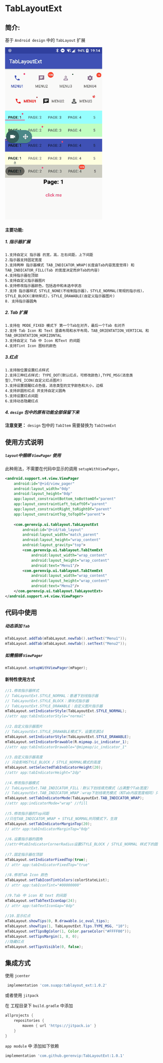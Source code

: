 # TabLayoutExt  

## 简介:  
基于 `Android design` 中的 `TabLayout` 扩展   

 ![](https://github.com/gerenvip/TabLayoutExt/blob/master/demo.gif?raw=true)
   
#### 主要功能:  

##### 1. 指示器扩展
```
1.支持自定义 指示器 的宽，高，左右间距，上下间距
2.指示器支持固定宽度
3.支持两种 指示器模式 TAB_INDICATOR_WRAP(长度由Tab内容宽度觉得) 和 TAB_INDICATOR_FILL(Tab 的宽度决定而非Tab的内容)
4.支持指示器在顶部
5.支持自定义指示器图片
6.支持修改指示器颜色，包括选中和未选中状态
7.支持 指示器样式 STYLE_NONE(不绘制指示器)，STYLE_NORMAL(常规的指示线)，STYLE_BLOCK(滑块样式)，STYLE_DRAWABLE(自定义指示器图片) 
8. 支持指示器圆角

```
##### 2. Tab 扩展
```
1.支持在 MODE_FIXED 模式下 第一个Tab左对齐，最后一个Tab 右对齐
2.支持 Tab Icon 和 Text 竖直布局和水平布局，TAB_ORIENTATION_VERTICAL 和 TAB_ORIENTATION_HORIZONTAL
3.支持自定义 Tab 中 Icon 和Text 的间距
4.支持Tint Icon 图标的颜色
```
##### 3.红点
```
1.支持按位置设置红点样式
2.支持三种红点样式: TYPE_DOT(默认红点，可修改颜色),TYPE_MSG(消息类型),TYPE_ICON(自定义红点图片)
3.支持设置提醒红点色值，消息类型的文字颜色和大小，边框
4.支持非圆形红点 并支持自定义圆角
5.支持设置红点间距
6.支持动态隐藏红点
```
##### 4. `design` 包中的原有功能全部保留下来

**注意变更：** `design` 包中的 `TabItem` 需要替换为 `TabItemExt`  


## 使用方式说明

##### `layout`中捆绑 `ViewPager` 使用

此种用法，不需要在代码中显示的调用 `setupWithViewPager`。

```xml
<android.support.v4.view.ViewPager
    android:id="@+id/view_pager"
    android:layout_width="0dp"
    android:layout_height="0dp"
    app:layout_constraintBottom_toBottomOf="parent"
    app:layout_constraintLeft_toLeftOf="parent"
    app:layout_constraintRight_toRightOf="parent"
    app:layout_constraintTop_toTopOf="parent">

    <com.gerenvip.ui.tablayout.TabLayoutExt
        android:id="@+id/tab_layout"
        android:layout_width="match_parent"
        android:layout_height="wrap_content"
        android:layout_gravity="top">
        <com.gerenvip.ui.tablayout.TabItemExt
            android:layout_width="wrap_content"
            android:layout_height="wrap_content"
            android:text="Menu1"/>
        <com.gerenvip.ui.tablayout.TabItemExt
            android:layout_width="wrap_content"
            android:layout_height="wrap_content"
            android:text="Menu2"/>
    </com.gerenvip.ui.tablayout.TabLayoutExt>
</android.support.v4.view.ViewPager>
```

## 代码中使用

##### 动态添加 `Tab`

```java
mTabLayout.addTab(mTabLayout.newTab().setText("Menu1"));
mTabLayout.addTab(mTabLayout.newTab().setText("Menu2"));

```

##### 如需捆绑 `ViewPager` 

```java
mTabLayout.setupWithViewPager(mPager);
```

#### 新特性使用方式

```java
//1.修改指示器样式
// TabLayoutExt.STYLE_NORMAL：普通下划线指示器
// TabLayoutExt.STYLE_BLOCK：滑块式指示器
// TabLayoutExt.STYLE_DRAWABLE：自定义图片指示器
mTabLayout.setIndicatorStyle(TabLayoutExt.STYLE_NORMAL);
//attr app:tabIndicatorStyle="normal"

//2.自定义指示器图片
// TabLayoutExt.STYLE_DRAWABLE模式下，设置资源Id
mTabLayout.setIndicatorStyle(TabLayoutExt.STYLE_DRAWABLE);
mTabLayout.setIndicatorDrawable(R.mipmap.ic_indicator_1);
//attr app:tabIndicatorDrawable="@mipmap/ic_indicator_1"

//3.自定义指示器高度
// 只会影响STYLE_BLOCK / STYLE_NORMAL模式的高度
mTabLayout.setSelectedTabIndicatorHeight(20);
//attr app:tabIndicatorHeight="2dp"

//4.修改指示器模式
// TabLayoutExt.TAB_INDICATOR_FILL：默认下划线填充模式（占满整个Tab宽度）
// TabLayoutExt.TAB_INDICATOR_WRAP：wrap下划线填充模式（和Tab内容宽度相同）只会影响STYLE_BLOCK / STYLE_NORMAL模式
mTabLayout.setTabIndicatorMode(TabLayoutExt.TAB_INDICATOR_WRAP);
//attr app:indicatorMode="wrap" //fill

//5.修改指示器的Top间距
//只在TAB_INDICATOR_WRAP + STYLE_NORMAL共同模式下，生效
mTabLayout.setTabIndicatorMarginTop(20);
// attr app:tabIndicatorMarginTop="0dp"

//6.设置指示器的圆角
//attr中tabIndicatorCornerRadius设置STYLE_BLOCK / STYLE_NORMAL 样式下的圆角

//7.固定指示器在顶部
mTabLayout.setIndicatorFixedTop(true);
// attr app:tabIndicatorFixedTop="true"

//8.修改Tab Icon 颜色
mTabLayout.setTabIconTintColors(colorStateList);
// attr app:tabIconTint="#00000000"

//9.Tab 中 icon 和 text 的间距
mTabLayout.setTabTextIconGap(24);
// attr app:tabTextIconGap="8dp"

//10.显示红点
mTabLayout.showTips(0, R.drawable.ic_oval_tips);
mTabLayout.showTips(1, TabLayoutExt.Tips.TYPE_MSG, "10");
mTabLayout.setTipsBgColor(1, Color.parseColor("#FFFF00"));
mTabLayout.setTipsMargin(1, 8, 0);
//隐藏红点
mTabLayout.setTipsVisible(0, false);

```

## 集成方式   

使用 `jcenter`   
```groovy
 implementation 'com.suapp:tablayout_ext:1.0.2'
```
或者使用 `jitpack` 

在 工程目录下 `build.gradle` 中添加   

```groovy
allprojects {
    repositories {
        maven { url 'https://jitpack.io' }
    }
}
```
`app module` 中 添加如下依赖   
```groovy
implementation 'com.github.gerenvip:TabLayoutExt:1.0.1'
```